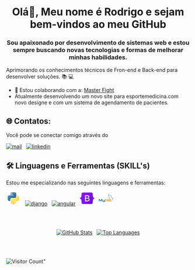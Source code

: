 <h1 align="center">Olá👋, Meu nome é Rodrigo e sejam bem-vindos ao meu GitHub</h1>
<h3 align="center">Sou apaixonado por desenvolvimento de sistemas web e estou sempre buscando novas tecnologias e formas de melhorar minhas habilidades.</h3>

Aprimorando os conhecimentos técnicos de Fron-end e Back-end para desenvolver soluções. 📚 💻

- 👯 Estou colaborando com a: [Master Fight](masterfight.com.br)
- Atualmente desenvolvendo um novo site para esportemedicina.com novo designe e com um sistema de agendamento de pacientes.


## 🌐 Contatos:
Você pode se conectar comigo através do </br>
<p align="left"> 
<a href="mailto:rrodrigues.dev@outlook.com" target="_blank" rel="noreferrer" title="Outlook"> 
  <img src="https://www.outlook.com/favicon.ico" alt="mail" width="40" height="40"/></a> &nbsp;
  
<a href="https://www.linkedin.com/in/rodrigo-rf81" target="_blank" rel="noreferrer" title="Linkedin"> 
  <img src="https://img.shields.io/badge/LinkedIn-0077B5?style=for-the-badge&logo=linkedin&logoColor=white%29" alt="linkedin" width="110" height="40"/> </a>

## 🛠️ Linguagens e Ferramentas (SKILL's)
Estou me especializando nas seguintes linguagens e ferramentas:

<p align="left"> 
    
<a href="https://www.python.org" target="_blank" rel="noreferrer" title="Python"> 
  <img src="https://raw.githubusercontent.com/devicons/devicon/master/icons/python/python-original.svg" alt="python" width="40" height="40"/></a> &nbsp;
    
<a href="https://www.djangoproject.com/" target="_blank" rel="noreferrer" title="Django"> 
  <img src="https://cdn.worldvectorlogo.com/logos/django.svg" alt="django" width="40" height="40"/></a> &nbsp;
        
<a href="https://angular.io" target="_blank" rel="noreferrer" title="Angular"> 
  <img src="https://angular.io/assets/images/logos/angular/angular.svg" alt="angular" width="40" height="40"/></a> &nbsp; 
    
<a href="http://www.bootstrap.com" target="_blank" rel="noreferrer" title="Bootstrap"> 
  <img src="https://raw.githubusercontent.com/devicons/devicon/master/icons/bootstrap/bootstrap-original.svg" alt="bootstrap" width="40" height="40"/></a> &nbsp;
            
<a href="https://www.mysql.com/" target="_blank" rel="noreferrer" title="MySQL"> 
  <img src="https://raw.githubusercontent.com/devicons/devicon/master/icons/mysql/mysql-original-wordmark.svg" alt="mysql" width="40" height="40"/></a> &nbsp; 



</br> </br>  

<p align="center">
<a href="https://github.com/rodrigorferreira">
  <img src="https://github-readme-stats.vercel.app/api/top-langs?username=rodrigorferreira&theme=algolia&show_icons=true" alt="GitHub Stats" style="width: 30%;"></a>  &nbsp;

<a href="https://github.com/rodrigorferreira">
  <img src="https://github-readme-stats.vercel.app/api?username=rodrigorferreira&theme=algolia&show_icons=true" alt="Top Languages" style="width: 60%;"></a>
  
</br> </br>

![Visitor Count](https://profile-counter.glitch.me/rodrigorferreira/count.svg)"



